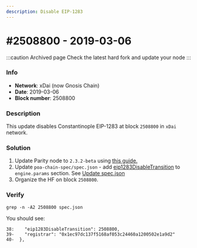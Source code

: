 ```yaml
---
description: Disable EIP-1283
---
```


# #2508800 - 2019-03-06

:::caution Archived page
Check the latest hard fork and update your node
:::

### Info

* **Network**: xDai (now Gnosis Chain)
* **Date**: 2019-03-06
* **Block number**: 2508800

### Description

This update disables Constantinople EIP-1283 at block `2508800` in `xDai` network.

### Solution

1. Update Parity node to `2.3.2-beta` using [this guide.](https://www.poa.network/for-validators/hard-forks/parity-upgrade-guide)
2. Update `poa-chain-spec/spec.json` - add [eip1283DisableTransition](https://github.com/poanetwork/poa-chain-spec/pull/107/files#diff-42eb5109ad96d4ac46cdcbf18f2938deR38) to `engine.params` section. See [Update spec.json](/specs/hard-forks/spec.json-update)
3. Organize the HF on block `2508800`.

### Verify

```
grep -n -A2 2508800 spec.json
```

You should see:

```
38:    "eip1283DisableTransition": 2508800,
39-    "registrar": "0x1ec97dc137f5168af053c24460a1200502e1a9d2"
40-  },
```
